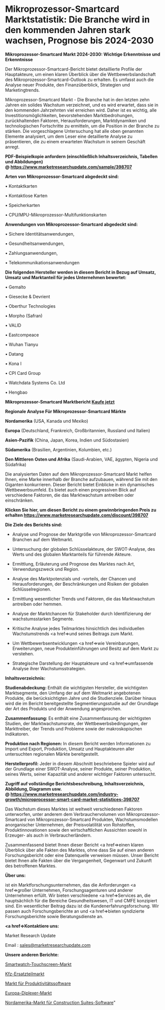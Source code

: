 # Mikroprozessor-Smartcard Marktstatistik: Die Branche wird in den kommenden Jahren stark wachsen, Prognose bis 2024-2030

<strong>Mikroprozessor-Smartcard Markt 2024-2030: Wichtige Erkenntnisse und Erkenntnisse</strong>

Der Mikroprozessor-Smartcard-Bericht bietet detaillierte Profile der Hauptakteure, um einen klaren Überblick über die Wettbewerbslandschaft des Mikroprozessor-Smartcard-Outlook zu erhalten. Es umfasst auch die Analyse neuer Produkte, den Finanzüberblick, Strategien und Marketingtrends.

Mikroprozessor-Smartcard Markt - Die Branche hat in den letzten zehn Jahren ein solides Wachstum verzeichnet, und es wird erwartet, dass sie in den kommenden Jahrzehnten viel erreichen wird. Daher ist es wichtig, alle Investitionsmöglichkeiten, bevorstehenden Marktbedrohungen, zurückhaltenden Faktoren, Herausforderungen, Marktdynamiken und technologischen Fortschritte zu ermitteln, um die Position in der Branche zu stärken. Die vorgeschlagene Untersuchung hat alle oben genannten Elemente analysiert, um dem Leser eine detaillierte Analyse zu präsentieren, die zu einem erwarteten Wachstum in seinem Geschäft anregt.

<strong><b>PDF-Beispielkopie anfordern (einschließlich Inhaltsverzeichnis, Tabellen und Abbildungen) @ </b></strong><strong><a href=https://www.marketresearchupdate.com/sample/398707><strong>https://www.marketresearchupdate.com/sample/398707</u></a></strong></strong>

<strong>Arten von Mikroprozessor-Smartcard abgedeckt sind:</strong>

• Kontaktkarten

• Kontaktlose Karten

• Speicherkarten

• CPU/MPU-Mikroprozessor-Multifunktionskarten

<strong>Anwendungen von Mikroprozessor-Smartcard abgedeckt sind:</strong>

• Sichere Identitätsanwendungen,

• Gesundheitsanwendungen,

• Zahlungsanwendungen,

• Telekommunikationsanwendungen

<strong>Die folgenden Hersteller werden in diesem Bericht in Bezug auf Umsatz, Umsatz und Marktanteil für jedes Unternehmen bewertet:</strong>

• Gemalto

• Giesecke & Devrient

• Oberthur Technologies

• Morpho (Safran)

• VALID

• Eastcompeace

• Wuhan Tianyu

• Datang

• Kona I

• CPI Card Group

• Watchdata Systems Co. Ltd

• Hengbao

<strong>Mikroprozessor-Smartcard Marktbericht <a href=https://www.marketresearchupdate.com/buynow/398707>Kaufe jetzt</a></strong>

<strong>Regionale Analyse Für Mikroprozessor-Smartcard Märkte</strong>

<strong>Nordamerika</strong> (USA, Kanada und Mexiko)

<strong>Europa</strong> (Deutschland, Frankreich, Großbritannien, Russland und Italien)

<strong>Asien-Pazifik</strong> (China, Japan, Korea, Indien und Südostasien)

<strong>Südamerika</strong> (Brasilien, Argentinien, Kolumbien, etc.)

<strong>Den Mittleren</strong> <strong>Osten und Afrika</strong> (Saudi-Arabien, VAE, ägypten, Nigeria und Südafrika)

Die analysierten Daten auf dem Mikroprozessor-Smartcard Markt helfen Ihnen, eine Marke innerhalb der Branche aufzubauen, während Sie mit den Giganten konkurrieren. Dieser Bericht bietet Einblicke in ein dynamisches Wettbewerbsumfeld. Es bietet auch einen progressiven Blick auf verschiedene Faktoren, die das Marktwachstum antreiben oder einschränken.

<strong>Klicken Sie hier, um diesen Bericht zu einem gewinnbringenden Preis zu erhalten
</strong><strong><a href=https://www.marketresearchupdate.com/discount/398707>https://www.marketresearchupdate.com/discount/398707</b></u></strong></a>

<strong>Die Ziele des Berichts sind:</strong>

- Analyse und Prognose der Marktgröße von Mikroprozessor-Smartcard Branchen auf dem Weltmarkt.

- Untersuchung der globalen Schlüsselakteure, der SWOT-Analyse, des Werts und des globalen Marktanteils für führende Akteure.

- Ermittlung, Erläuterung und Prognose des Marktes nach Art, Verwendungszweck und Region.

- Analyse des Marktpotenzials und -vorteils, der Chancen und Herausforderungen, der Beschränkungen und Risiken der globalen Schlüsselregionen.

- Ermittlung wesentlicher Trends und Faktoren, die das Marktwachstum antreiben oder hemmen.

- Analyse der Marktchancen für Stakeholder durch Identifizierung der wachstumsstarken Segmente.

- Kritische Analyse jedes Teilmarktes hinsichtlich des individuellen Wachstumstrends <a href=>und</a> seines Beitrags zum Markt.

- Um Wettbewerbsentwicklungen <a href=>wie</a> Vereinbarungen, Erweiterungen, neue Produkteinführungen und Besitz auf dem Markt zu verstehen.

- Strategische Darstellung der Hauptakteure und <a href=>umfas</a>sende Analyse ihrer Wachstumsstrategien.

<strong>Inhaltsverzeichnis:</strong>

<strong>Studienabdeckung:</strong> Enthält die wichtigsten Hersteller, die wichtigsten Marktsegmente, den Umfang der auf dem Weltmarkt angebotenen Produkte, die berücksichtigten Jahre und die Studienziele. Darüber hinaus wird die im Bericht bereitgestellte Segmentierungsstudie auf der Grundlage der Art des Produkts und der Anwendung angesprochen.

<strong>Zusammenfassung:</strong> Es enthält eine Zusammenfassung der wichtigsten Studien, der Marktwachstumsrate, der Wettbewerbsbedingungen, der Markttreiber, der Trends und Probleme sowie der makroskopischen Indikatoren.

<strong>Produktion nach Regionen:</strong> In diesem Bericht werden Informationen zu Import und Export, Produktion, Umsatz und Hauptakteuren aller untersuchten regionalen Märkte bereitgestellt.

<strong>Herstellerprofil:</strong> Jeder in diesem Abschnitt beschriebene Spieler wird auf der Grundlage einer SWOT-Analyse, seiner Produkte, seiner Produktion, seines Werts, seiner Kapazität und anderer wichtiger Faktoren untersucht.

<strong><b>Zugriff auf vollständige Berichtsbeschreibung, Inhaltsverzeichnis, Abbildung, Diagramm usw. @ </b></strong><strong><a href=https://www.marketresearchupdate.com/industry-growth/microprocessor-smart-card-market-statistices-398707>https://www.marketresearchupdate.com/industry-growth/microprocessor-smart-card-market-statistices-398707</a></strong>

Das Wachstum dieses Marktes ist weltweit verschiedenen Faktoren unterworfen, unter anderem dem Verbrauchervolumen von Mikroprozessor-Smartcard von Mikroprozessor-Smartcard Produkten, Wachstumsmodellen anorganischer Unternehmen, der Preisvolatilität von Rohstoffen, Produktinnovationen sowie den wirtschaftlichen Aussichten sowohl in Erzeuger- als auch in Verbraucherländern.

Zusammenfassend bietet Ihnen dieser Bericht <a href=>einen</a> klaren Überblick über alle Fakten des Marktes, ohne dass Sie auf einen anderen Forschungsbericht oder eine Datenquelle verweisen müssen. Unser Bericht bietet Ihnen alle Fakten über die Vergangenheit, Gegenwart und Zukunft des betroffenen Marktes.

<strong>Über uns:</strong>

 ist ein Marktforschungsunternehmen, das die Anforderungen <a href=>großer</a> Unternehmen, Forschungsagenturen und anderer Unternehmen erfüllt. Wir bieten verschiedene <a href=>Services</a> an, die hauptsächlich für die Bereiche Gesundheitswesen, IT und CMFE konzipiert sind. Ein wesentlicher Beitrag dazu ist die Kundenerfahrungsforschung. Wir passen auch Forschungsberichte an und <a href=>bieten</a> syndizierte Forschungsberichte sowie Beratungsdienste an.

<strong><a href=>Kontaktiere uns:</a></strong>

Market Research Update

Email : sales@marketresearchupdate.com

<strong>Unsere anderen Berichte:</strong>

<a href=https://www.linkedin.com/pulse/smartwatch-touch-screen-market-202-what-factors>Smartwatch-Touchscreen-Markt</a>

<a href=https://www.linkedin.com/pulse/automotive-aftermarket-market-size-share-outlook>Kfz-Ersatzteilmarkt</a>

<a href=https://www.linkedin.com/pulse/productivity-software-market-size-industry>Markt für Produktivitätssoftware</a>

<a href=https://www.linkedin.com/pulse/europe-diplexers-market-2023-2030-coverage-overview>Europa-Diplexer-Markt</a>

<a href=https://www.linkedin.com/pulse/north-america-construction-suites-software-market>Nordamerika-Markt für Construction Suites-Software</a>"
